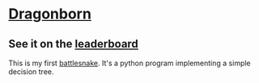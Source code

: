 # [Dragonborn](https://play.battlesnake.com/s/snk_t9GGBD3PTttS9FFxTRDYhtrV/)
## See it on the [leaderboard](https://play.battlesnake.com/leaderboard/)

This is my first [battlesnake](https://play.battlesnake.com). It's a python program implementing a simple decision tree.